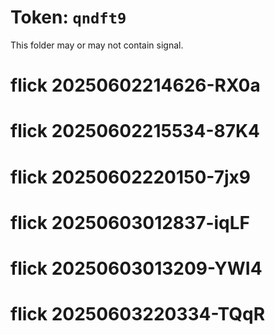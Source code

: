 # Token: `qndft9`

This folder may or may not contain signal.
# flick 20250602214626-RX0a
# flick 20250602215534-87K4
# flick 20250602220150-7jx9
# flick 20250603012837-iqLF
# flick 20250603013209-YWI4
# flick 20250603220334-TQqR
